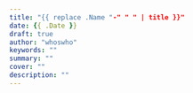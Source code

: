 ```yaml
---
title: "{{ replace .Name "-" " " | title }}"
date: {{ .Date }}
draft: true
author: "whoswho"
keywords: ""
summary: ""
cover: ""
description: ""
---
```


